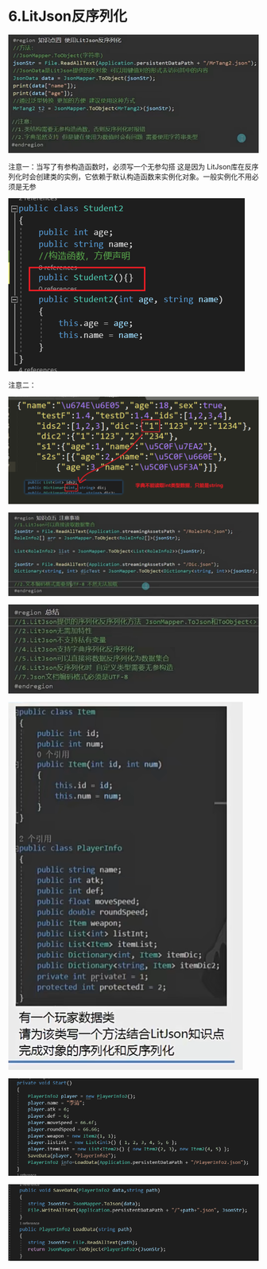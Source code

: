 # 6.LitJson反序列化

![Image-4.png](image/Image-4.png)

注意一：当写了有参构造函数时，必须写一个无参勾搭 这是因为 LitJson库在反序列化时会创建类的实例，它依赖于默认构造函数来实例化对象。一般实例化不用必须是无参

![Image-2.png](image/Image-2.png)

注意二：

![Image-3.png](image/Image-3.png)

![Image-5.png](image/Image-5.png)

![Image.png](image/Image.png)

![Image-1.png](image/Image-1.png)

![c037ff4589f4e10f522fda3981c9a183.png](image/c037ff4589f4e10f522fda3981c9a183.png)

![1edf3f83c165419e6df216a963854df5.png](image/1edf3f83c165419e6df216a963854df5.png)
